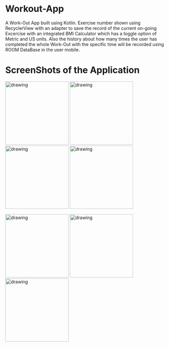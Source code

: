 # Workout-App

A Work-Out App built using Kotlin. Exercise number shown using RecyclerView with an adapter to save the record of the current on-going Excercise with an integrated BMI Calculator which has a toggle option of Metric and US units. Also the history about how many times the user has completed the whole Work-Out with the specific time will be recorded using ROOM DataBase in the user mobile.

# ScreenShots of the Application

<img src="https://user-images.githubusercontent.com/107784525/204093412-3270ed1b-4df4-47e4-ac68-7ebd167522fb.png" alt="drawing" style="width:200px"/>   <img src="https://user-images.githubusercontent.com/107784525/204093484-f322ebd3-3f75-4e73-ac52-d923809716fc.png" alt="drawing" style="width:200px"/>    <img src="https://user-images.githubusercontent.com/107784525/204093516-bea2d183-4466-4ae4-bfb3-ee10cd46152b.png" alt="drawing" style="width:200px"/>    <img src="https://user-images.githubusercontent.com/107784525/204093548-ef7a41a7-71dd-4577-8648-e740e53622fb.png" alt="drawing" style="width:200px"/> 

<img src="https://user-images.githubusercontent.com/107784525/204093785-553ff493-3484-4b8e-a5ce-822081bb8702.png" alt="drawing" style="width:200px"/>   <img src="https://user-images.githubusercontent.com/107784525/204093729-bc32fb1d-4d11-49d8-826e-47cfeb9de4b9.png" alt="drawing" style="width:200px"/>   <img src="https://user-images.githubusercontent.com/107784525/204093748-cc10c197-55de-4d5d-bc22-82d14a080339.png" alt="drawing" style="width:200px"/> 
